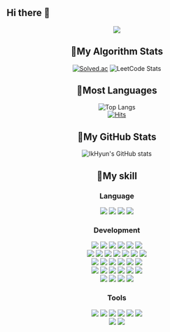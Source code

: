 ## Hi there 👋
<p align='center'>
  <img src="https://capsule-render.vercel.app/api?type=Waving&color=C6FFFF&height=300&section=header&text=IK%20HYUN%20CHO&fontSize=90" />
</p>



<!--
**jih3508/jih3508** is a ✨ _special_ ✨ repository because its `README.md` (this file) appears on your GitHub profile.

Here are some ideas to get you started:

- 🔭 I’m currently working on ...
- 🌱 I’m currently learning ...
- 👯 I’m looking to collaborate on ...
- 🤔 I’m looking for help with ...
- 💬 Ask me about ...
- 📫 How to reach me: ...
- 😄 Pronouns: ...
- ⚡ Fun fact: ...
-->
<div align="center">
  
## 🔔My Algorithm Stats 
  [![Solved.ac](http://mazassumnida.wtf/api/v2/generate_badge?boj=jih3508)](https://solved.ac/jih3508)
  ![LeetCode Stats](https://leetcard.jacoblin.cool/whdlrgus32?theme=unicorn&font=Noto%20Sans%20Tai%20Le)
## 🔔Most Languages
![Top Langs](https://github-readme-stats.vercel.app/api/top-langs/?username=jih3508&layout=compact&theme=radical)  
[![Hits](https://hits.seeyoufarm.com/api/count/incr/badge.svg?url=https%3A%2F%2Fgithub.com%2Finpink%2Fhit-counter&count_bg=%237ACDD9&title_bg=%23E3CCE0&icon=tencentweibo.svg&icon_color=%23FFFFFF&title=hits&edge_flat=false)](https://hits.seeyoufarm.com)

## 🔔My GitHub Stats
![IkHyun's GitHub stats](https://github-readme-stats.vercel.app/api?username=jih3508&show_icons=true&theme=radical)

## 🔔My skill
<h3 align='center'>Language</h3>
<div align='center'>
  <img src="https://img.shields.io/badge/java-%23007396.svg?&style=for-the-badge&logo=java&logoColor=white" />
  <img src="https://img.shields.io/badge/javascript-%23F7DF1E.svg?&style=for-the-badge&logo=javascript&logoColor=black" />
  <img src="https://img.shields.io/badge/python-%233776AB.svg?&style=for-the-badge&logo=python&logoColor=white" />
  <img src="https://img.shields.io/badge/kotlin-%230095D5.svg?&style=for-the-badge&logo=kotlin&logoColor=white" />
</div>

<h3 align='center'>Development</h3>
<div align='center'>
  <img src="https://img.shields.io/badge/Spring-6DB33F?style=flat-square&logo=Spring&logoColor=white"/>
  <img src="https://img.shields.io/badge/Express-000000?style=flat-square&logo=Express&logoColor=white"/>
  <img src="https://img.shields.io/badge/django-092E20?style=flat-square&logo=django&logoColor=white"/>
  <img src="https://img.shields.io/badge/Flask-000000?style=flat-square&logo=flask&logoColor=white"/>
  <img src="https://img.shields.io/badge/Firebase-FFCA28?style=flat-square&logo=firebase&logoColor=black"/>
  <img src="https://img.shields.io/badge/Node.js-339933?style=flat-square&logo=Node.js&logoColor=white"/>
  <br/>
  <img src="https://img.shields.io/badge/HTML5-E34F26?style=flat-square&logo=html5&logoColor=white"/>
  <img src="https://img.shields.io/badge/CSS3-1572B6?style=flat-square&logo=css3&logoColor=white"/>
  <img src="https://img.shields.io/badge/jQuery-0769AD?style=flat-square&logo=jQuery&logoColor=white"/>
  <img src="https://img.shields.io/badge/React-61DAFB?style=flat-square&logo=React&logoColor=black"/>
  <img src="https://img.shields.io/badge/React Native-61DAFB?style=flat-square&logo=React&logoColor=black"/>
  <img src="https://img.shields.io/badge/Android-3DDC84?style=flat-square&logo=android&logoColor=white"/>
  <img src="https://img.shields.io/badge/qt-%2341CD52.svg?&style=flat-square&logo=qt&logoColor=white" />
  <br/>
  <img src="https://img.shields.io/badge/ORACLE-F80000?style=flat-square&logo=oracle&logoColor=white"/>
  <img src="https://img.shields.io/badge/MariaDB-003545?style=flat-square&logo=mariaDB&logoColor=white"/>
  <img src="https://img.shields.io/badge/MySQL-4479A1?style=flat-square&logo=MySQL&logoColor=white"/>
  <img src="https://img.shields.io/badge/postgresql-%23336791.svg?&style=flat-square&logo=postgresql&logoColor=white" />
  <img src="https://img.shields.io/badge/MongoDB-47A248?style=flat-square&logo=MongoDB&logoColor=white"/>
  <img src="https://img.shields.io/badge/redis-%23DC382D.svg?&style=flat-square&logo=redis&logoColor=white" />
  <br/>
  <img src="https://img.shields.io/badge/Git-F05032?style=flat-square&logo=git&logoColor=white"/>
  <img src="https://img.shields.io/badge/GitHub-181717?style=flat-square&logo=GitHub&logoColor=white"/>
  <img src="https://img.shields.io/badge/Linux-FCC624?style=flat-square&logo=linux&logoColor=black"/>
  <img src="https://img.shields.io/badge/Amazon AWS-232F3E?style=flat-square&logo=amazonaws&logoColor=white"/>
  <img src="https://img.shields.io/badge/Docker-2496ED?style=flat-square&logo=Docker&logoColor=white"/>
  <img src="https://img.shields.io/badge/jenkins-%23D24939.svg?&style=flat-square&logo=jenkins&logoColor=white" />
  <br/>
  <img src="https://img.shields.io/badge/Selenium-43B02A?style=flat-square&logo=Selenium&logoColor=white"/>
  <img src="https://img.shields.io/badge/opencv-%235C3EE8.svg?&style=flat-square&logo=opencv&logoColor=white" />
  <img src="https://img.shields.io/badge/pytorch-%23EE4C2C.svg?&style=flat-square&logo=pytorch&logoColor=white" />
  <img src="https://img.shields.io/badge/tensorflow-%23FF6F00.svg?&style=flat-square&logo=tensorflow&logoColor=white" />
</div>

<h3 align='center'>Tools</h3>
<div align='center'>
  <img src="https://img.shields.io/badge/eclipse%20ide-%232C2255.svg?&style=flat-square&logo=eclipse%20ide&logoColor=white" />
  <img src="https://img.shields.io/badge/visual%20studio%20code-%23007ACC.svg?&style=flat-square&logo=visual%20studio%20code&logoColor=white" />
  <img src="https://img.shields.io/badge/intellij%20idea-%23000000.svg?&style=flat-square&logo=intellij%20idea&logoColor=white" />
  <img src="https://img.shields.io/badge/pycharm-%23000000.svg?&style=flat-square&logo=pycharm&logoColor=white" />
  <img src="https://img.shields.io/badge/Android Studio-3DDC84?style=flat-square&logo=Android Studio&logoColor=white"/>
  <img src="https://img.shields.io/badge/postman-%23FF6C37.svg?&style=flat-square&logo=postman&logoColor=white" />
  <br/>
  <img src="https://img.shields.io/badge/slack-%234A154B.svg?&style=flat-square&logo=slack&logoColor=white" />
  <img src="https://img.shields.io/badge/confluence-%23172B4D.svg?&style=flat-square&logo=confluence&logoColor=white" />
</div>
<br/>
</div>
